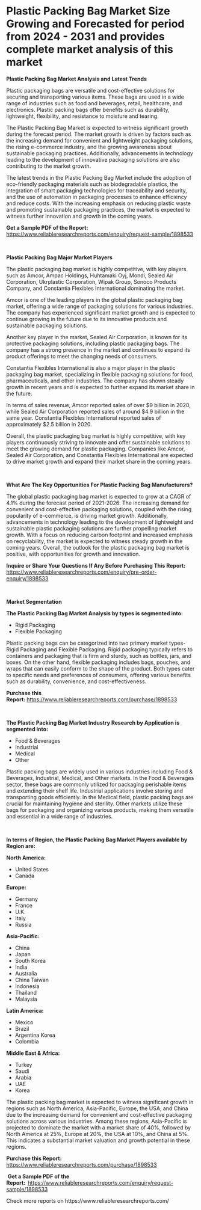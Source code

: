 <p><h1>Plastic Packing Bag Market Size Growing and Forecasted for period from 2024 - 2031 and provides complete market analysis of this market</h1></p><p><strong>Plastic Packing Bag Market Analysis and Latest Trends</strong></p>
<p><p>Plastic packaging bags are versatile and cost-effective solutions for securing and transporting various items. These bags are used in a wide range of industries such as food and beverages, retail, healthcare, and electronics. Plastic packing bags offer benefits such as durability, lightweight, flexibility, and resistance to moisture and tearing.</p><p>The Plastic Packing Bag Market is expected to witness significant growth during the forecast period. The market growth is driven by factors such as the increasing demand for convenient and lightweight packaging solutions, the rising e-commerce industry, and the growing awareness about sustainable packaging practices. Additionally, advancements in technology leading to the development of innovative packaging solutions are also contributing to the market growth.</p><p>The latest trends in the Plastic Packing Bag Market include the adoption of eco-friendly packaging materials such as biodegradable plastics, the integration of smart packaging technologies for traceability and security, and the use of automation in packaging processes to enhance efficiency and reduce costs. With the increasing emphasis on reducing plastic waste and promoting sustainable packaging practices, the market is expected to witness further innovation and growth in the coming years.</p></p>
<p><strong>Get a Sample PDF of the Report:&nbsp;</strong> <a href="https://www.reliableresearchreports.com/enquiry/request-sample/1898533">https://www.reliableresearchreports.com/enquiry/request-sample/1898533</a></p>
<p>&nbsp;</p>
<p><strong>Plastic Packing Bag Major Market Players</strong></p>
<p><p>The plastic packaging bag market is highly competitive, with key players such as Amcor, Ampac Holdings, Huhtamaki Oyj, Mondi, Sealed Air Corporation, Ukrplastic Corporation, Wipak Group, Sonoco Products Company, and Constantia Flexibles International dominating the market. </p><p>Amcor is one of the leading players in the global plastic packaging bag market, offering a wide range of packaging solutions for various industries. The company has experienced significant market growth and is expected to continue growing in the future due to its innovative products and sustainable packaging solutions. </p><p>Another key player in the market, Sealed Air Corporation, is known for its protective packaging solutions, including plastic packaging bags. The company has a strong presence in the market and continues to expand its product offerings to meet the changing needs of consumers.</p><p>Constantia Flexibles International is also a major player in the plastic packaging bag market, specializing in flexible packaging solutions for food, pharmaceuticals, and other industries. The company has shown steady growth in recent years and is expected to further expand its market share in the future.</p><p>In terms of sales revenue, Amcor reported sales of over $9 billion in 2020, while Sealed Air Corporation reported sales of around $4.9 billion in the same year. Constantia Flexibles International reported sales of approximately $2.5 billion in 2020.</p><p>Overall, the plastic packaging bag market is highly competitive, with key players continuously striving to innovate and offer sustainable solutions to meet the growing demand for plastic packaging. Companies like Amcor, Sealed Air Corporation, and Constantia Flexibles International are expected to drive market growth and expand their market share in the coming years.</p></p>
<p>&nbsp;</p>
<p><strong>What Are The Key Opportunities For Plastic Packing Bag Manufacturers?</strong></p>
<p><p>The global plastic packaging bag market is expected to grow at a CAGR of 4.1% during the forecast period of 2021-2026. The increasing demand for convenient and cost-effective packaging solutions, coupled with the rising popularity of e-commerce, is driving market growth. Additionally, advancements in technology leading to the development of lightweight and sustainable plastic packaging solutions are further propelling market growth. With a focus on reducing carbon footprint and increased emphasis on recyclability, the market is expected to witness steady growth in the coming years. Overall, the outlook for the plastic packaging bag market is positive, with opportunities for growth and innovation.</p></p>
<p><strong>Inquire or Share Your Questions If Any Before Purchasing This Report:</strong> <a href="https://www.reliableresearchreports.com/enquiry/pre-order-enquiry/1898533">https://www.reliableresearchreports.com/enquiry/pre-order-enquiry/1898533</a></p>
<p>&nbsp;</p>
<p><strong>Market Segmentation</strong></p>
<p><strong>The Plastic Packing Bag Market Analysis by types is segmented into:</strong></p>
<p><ul><li>Rigid Packaging</li><li>Flexible Packaging</li></ul></p>
<p><p>Plastic packing bags can be categorized into two primary market types- Rigid Packaging and Flexible Packaging. Rigid packaging typically refers to containers and packaging that is firm and sturdy, such as bottles, jars, and boxes. On the other hand, flexible packaging includes bags, pouches, and wraps that can easily conform to the shape of the product. Both types cater to specific needs and preferences of consumers, offering various benefits such as durability, convenience, and cost-effectiveness.</p></p>
<p><strong>Purchase this Report:&nbsp;</strong><a href="https://www.reliableresearchreports.com/purchase/1898533">https://www.reliableresearchreports.com/purchase/1898533</a></p>
<p>&nbsp;</p>
<p><strong>The Plastic Packing Bag Market Industry Research by Application is segmented into:</strong></p>
<p><ul><li>Food & Beverages</li><li>Industrial</li><li>Medical</li><li>Other</li></ul></p>
<p><p>Plastic packing bags are widely used in various industries including Food & Beverages, Industrial, Medical, and Other markets. In the Food & Beverages sector, these bags are commonly utilized for packaging perishable items and extending their shelf life. Industrial applications involve storing and transporting goods efficiently. In the Medical field, plastic packing bags are crucial for maintaining hygiene and sterility. Other markets utilize these bags for packaging and organizing various products, making them versatile and essential in a wide range of industries.</p></p>
<p>&nbsp;</p>
<p><strong>In terms of Region, the Plastic Packing Bag Market Players available by Region are:</strong></p>
<p>
    <p> <strong> North America: </strong>
        <ul>
            <li>United States</li>
            <li>Canada</li>
        </ul>
        </p> 
    <p> <strong> Europe: </strong>
        <ul>
            <li>Germany</li>
            <li>France</li>
            <li>U.K.</li>
            <li>Italy</li>
            <li>Russia</li>
        </ul>
        </p> 
    <p> <strong> Asia-Pacific: </strong>
        <ul>
            <li>China</li>
            <li>Japan</li>
            <li>South Korea</li>
            <li>India</li>
            <li>Australia</li>
            <li>China Taiwan</li>
            <li>Indonesia</li>
            <li>Thailand</li>
            <li>Malaysia</li>
        </ul>
        </p> 
    <p> <strong> Latin America: </strong>
        <ul>
            <li>Mexico</li>
            <li>Brazil</li>
            <li>Argentina Korea</li>
            <li>Colombia</li>
        </ul>
        </p> 
    <p> <strong> Middle East & Africa: </strong>
        <ul>
            <li>Turkey</li>
            <li>Saudi</li>
            <li>Arabia</li>
            <li>UAE</li>
            <li>Korea</li>
        </ul>
    </p>
    </p>
<p><p>The plastic packing bag market is expected to witness significant growth in regions such as North America, Asia-Pacific, Europe, the USA, and China due to the increasing demand for convenient and cost-effective packaging solutions across various industries. Among these regions, Asia-Pacific is projected to dominate the market with a market share of 40%, followed by North America at 25%, Europe at 20%, the USA at 10%, and China at 5%. This indicates a substantial market valuation and growth potential in these regions.</p></p>
<p><strong>Purchase this Report: </strong><a href="https://www.reliableresearchreports.com/purchase/1898533">https://www.reliableresearchreports.com/purchase/1898533</a></p>
<p>&nbsp;<strong>Get a Sample PDF of the Report:&nbsp;&nbsp;</strong><a href="https://www.reliableresearchreports.com/enquiry/request-sample/1898533">https://www.reliableresearchreports.com/enquiry/request-sample/1898533</a></p>
<p><strong></strong></p>
<p>Check more reports on https://www.reliableresearchreports.com/</p>